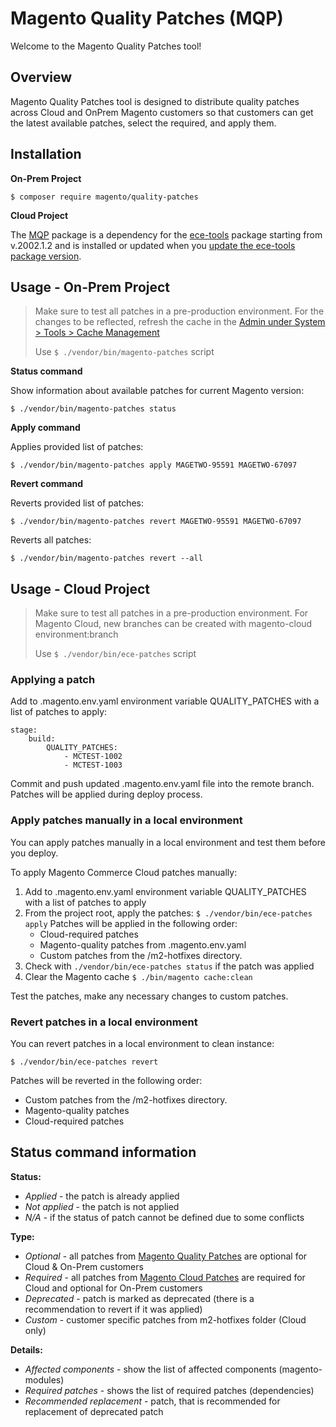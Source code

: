 # Magento Quality Patches (MQP)

Welcome to the Magento Quality Patches tool!

## Overview

Magento Quality Patches tool is designed to distribute quality patches across Cloud and OnPrem Magento customers so that customers can get the latest available patches, select the required, and apply them.

## Installation 

**On-Prem Project**

```$ composer require magento/quality-patches```

**Cloud Project**

The [MQP](https://github.com/magento/quality-patches) package is a dependency for the [ece-tools](https://github.com/magento/ece-tools/) package starting from v.2002.1.2 and is installed or updated when you [update the ece-tools package version](https://devdocs.magento.com/cloud/project/ece-tools-update.html).

## Usage - On-Prem Project
> Make sure to test all patches in a pre-production environment. For the changes to be reflected, refresh the cache in the [Admin under System > Tools > Cache Management](https://docs.magento.com/user-guide/system/cache-management.html?_ga=2.172766563.1151974537.1596126236-1202073513.1559691283)
>
> Use ```$ ./vendor/bin/magento-patches``` script

**Status command**

Show information about available patches for current Magento version:

```$ ./vendor/bin/magento-patches status```

**Apply command**

Applies provided list of patches:

```$ ./vendor/bin/magento-patches apply MAGETWO-95591 MAGETWO-67097```

**Revert command**

Reverts provided list of patches:

```$ ./vendor/bin/magento-patches revert MAGETWO-95591 MAGETWO-67097```

Reverts all patches:

```$ ./vendor/bin/magento-patches revert --all```

## Usage - Cloud Project
> Make sure to test all patches in a pre-production environment. For Magento Cloud, new branches can be created with magento-cloud environment:branch <branch-name>
>
> Use ```$ ./vendor/bin/ece-patches``` script

### Applying a patch
Add to .magento.env.yaml environment variable QUALITY_PATCHES with a list of patches to apply:
```
stage:
    build:
        QUALITY_PATCHES:
            - MCTEST-1002
            - MCTEST-1003
```
Commit and push updated .magento.env.yaml file into the remote branch. Patches will be applied during deploy process.

### Apply patches manually in a local environment
You can apply patches manually in a local environment and test them before you deploy.

To apply Magento Commerce Cloud patches manually:
1. Add to .magento.env.yaml environment variable QUALITY_PATCHES with a list of patches to apply
2. From the project root, apply the patches:
 `$ ./vendor/bin/ece-patches apply`
 Patches will be applied in the following order:
   - Cloud-required patches
   - Magento-quality patches from .magento.env.yaml
   - Custom patches from the /m2-hotfixes directory.
3. Check with `./vendor/bin/ece-patches status` if the patch was applied 
4.  Clear the Magento cache `$ ./bin/magento cache:clean`

Test the patches, make any necessary changes to custom patches.

### Revert patches in a local environment
You can revert patches in a local environment to clean instance:

```$ ./vendor/bin/ece-patches revert```

Patches will be reverted in the following order:
- Custom patches from the /m2-hotfixes directory.
- Magento-quality patches
- Cloud-required patches

## Status command information
**Status:**
- *Applied* - the patch is already applied
- *Not applied* - the patch is not applied 
- *N/A* - if the status of patch cannot be defined due to some conflicts

**Type:**
- *Optional* - all patches from [Magento Quality Patches](https://github.com/magento/quality-patches)  are optional for Cloud & On-Prem customers
- *Required* - all patches from [Magento Cloud Patches](https://github.com/magento/magento-cloud-patches) are required for Cloud and optional for On-Prem customers
- *Deprecated* - patch is marked as deprecated (there is a recommendation to revert if it was applied)
- *Custom* - customer specific patches from m2-hotfixes folder (Cloud only)

**Details:**
- *Affected components* - show the list of affected components (magento-modules)
- *Required patches* - shows the list of required patches (dependencies)
- *Recommended replacement* - patch, that is recommended for replacement of deprecated patch 
